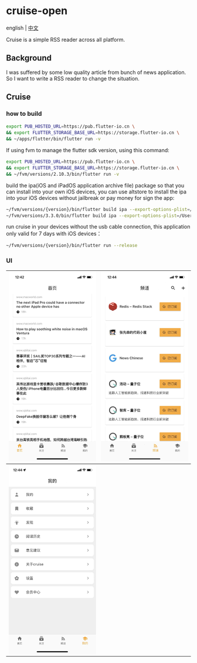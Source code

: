 # cruise-open

english | [中文](https://github.com/jiangxiaoqiang/cruise-open/blob/main/README.zh-CN.md)

Cruise is a simple RSS reader across all platform.

## Background

I was suffered by some low quality article from bunch of news application. So I want to write a RSS reader to change the situation.

## Cruise

### how to build

```bash
export PUB_HOSTED_URL=https://pub.flutter-io.cn \ 
&& export FLUTTER_STORAGE_BASE_URL=https://storage.flutter-io.cn \
&& ~/apps/flutter/bin/flutter run -v
```

If using fvm to manage the flutter sdk version, using this command:

```bash
export PUB_HOSTED_URL=https://pub.flutter-io.cn \
&& export FLUTTER_STORAGE_BASE_URL=https://storage.flutter-io.cn \
&& ~/fvm/versions/2.10.3/bin/flutter run -v
```

build the ipa(iOS and iPadOS application archive file) package so that you can install into your own iOS devices, you can use altstore to install the ipa into your iOS devices without jailbreak or pay money for sign the app:

```bash
~/fvm/versions/{version}/bin/flutter build ipa --export-options-plist=/Users/xiaoqiangjiang/source/reddwarf/frontend/cruise-open/ios/Runner/Info.plist --release
~/fvm/versions/3.3.0/bin/flutter build ipa --export-options-plist=/Users/xiaoqiangjiang/source/reddwarf/frontend/cruise-open/ios/Runner/Info.plist --release
```

run cruise in your devices without the usb cable connection, this application only valid for 7 days with iOS devices：

```bash
~/fvm/versions/{version}/bin/flutter run --release
```

### UI

| ![Kiku](docs/snapshot/home.jpeg)        | ![Kiku](docs/snapshot/sub.jpeg) |
| --------------------------------------- | ------------------------------- |
| ![Kiku](docs/snapshot/user-center.jpeg) |                                 |
